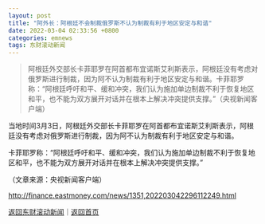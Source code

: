 ```yaml
---
layout: post
title: "阿外长：阿根廷不会制裁俄罗斯不认为制裁有利于地区安定与和谐"
date: 2022-03-04 02:33:56 +0800
categories: emnews
tags: 东财滚动新闻
---
```

> 阿根廷外交部长卡菲耶罗在阿首都布宜诺斯艾利斯表示，阿根廷没有考虑对俄罗斯进行制裁，因为阿不认为制裁有利于地区安定与和谐。卡菲耶罗称：“阿根廷呼吁和平、缓和冲突，我们认为施加单边制裁不利于恢复地区和平，也不能为双方展开对话并在根本上解决冲突提供支撑。”（央视新闻客户端）

<p>当地时间3月3日，阿根廷外交部长卡菲耶罗在阿首都布宜诺斯艾利斯表示，阿根廷没有考虑对俄罗斯进行制裁，因为阿不认为制裁有利于地区安定与和谐。</p>
 <p>卡菲耶罗称：“阿根廷呼吁和平、缓和冲突，我们认为施加单边制裁不利于恢复地区和平，也不能为双方展开对话并在根本上解决冲突提供支撑。”</p><p class="em_media">（文章来源：央视新闻客户端）</p>

<http://finance.eastmoney.com/news/1351,202203042296112249.html>

[返回东财滚动新闻](//finews.withounder.com/emnews/)｜[返回首页](//finews.withounder.com/)